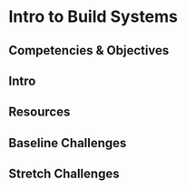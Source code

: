 # Intro to Build Systems

## Competencies & Objectives

## Intro

## Resources

## Baseline Challenges

## Stretch Challenges
